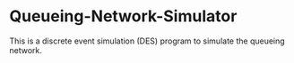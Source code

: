 # Queueing-Network-Simulator
This is a discrete event simulation (DES) program to simulate the queueing network.
